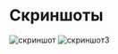 # Скриншоты

![скриншот](https://github.com/abobus222584/Bebra-Corruptor-/assets/116386219/8f2a0fc2-4d06-42e1-96e1-27e07369543d)
![скриншот3](https://github.com/abobus222584/Bebra-Corruptor-/assets/116386219/1f2b63db-1629-4732-a365-2497bec60b74)


